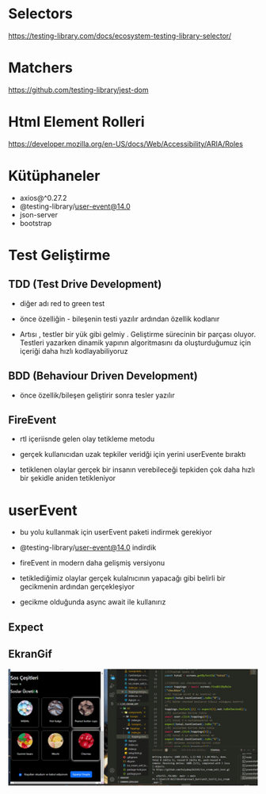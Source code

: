 # Selectors

https://testing-library.com/docs/ecosystem-testing-library-selector/

# Matchers

https://github.com/testing-library/jest-dom

# Html Element Rolleri

https://developer.mozilla.org/en-US/docs/Web/Accessibility/ARIA/Roles

# Kütüphaneler

- axios@^0.27.2
- @testing-library/user-event@14.0
- json-server
- bootstrap

# Test Geliştirme

## TDD (Test Drive Development)

- diğer adı red to green test

- önce özelliğin - bileşenin testi yazılır ardından özellik kodlanır

- Artısı , testler bir yük gibi gelmiy . Geliştirme sürecinin bir parçası oluyor. Testleri yazarken dinamik yapının algoritmasını da oluşturduğumuz için içeriği daha hızlı kodlayabiliyoruz

## BDD (Behaviour Driven Development)

- önce özellik/bileşen geliştirir sonra tesler yazılır

## FireEvent

- rtl içeriisnde gelen olay tetikleme metodu

- gerçek kullanıcıdan uzak tepkiler veridği için yerini userEvente bıraktı

- tetiklenen olaylar gerçek bir insanın verebileceği tepkiden çok daha hızlı bir şekidle aniden tetikleniyor

# userEvent

- bu yolu kullanmak için userEvent paketi indirmek gerekiyor

- @testing-library/user-event@14.0 indirdik

- fireEvent in modern daha gelişmiş versiyonu

- tetiklediğimiz olaylar gerçek kulalnıcının yapacağı gibi belirli bir gecikmenin ardından gerçekleşiyor

- gecikme olduğunda async await ile kullanırız

## Expect

## EkranGif

![](cream_unit_test.gif)
